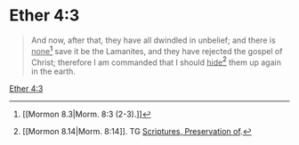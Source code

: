 # Ether 4:3

> And now, after that, they have all dwindled in unbelief; and there is <u>none</u>[^a] save it be the Lamanites, and they have rejected the gospel of Christ; therefore I am commanded that I should <u>hide</u>[^b] them up again in the earth.

[Ether 4:3](https://www.churchofjesuschrist.org/study/scriptures/bofm/ether/4?lang=eng&id=p3#p3)


[^a]: [[Mormon 8.3|Morm. 8:3 (2-3).]]
[^b]: [[Mormon 8.14|Morm. 8:14]]. TG [Scriptures, Preservation of](https://www.churchofjesuschrist.org/study/scriptures/tg/scriptures-preservation-of?lang=eng).
